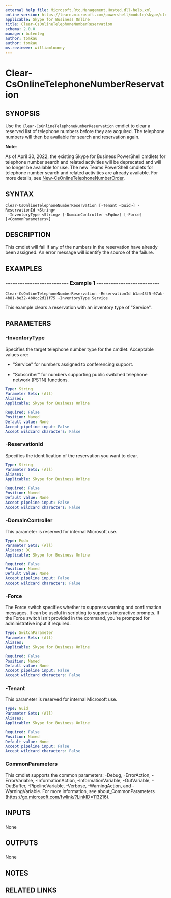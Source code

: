 ```yaml
---
external help file: Microsoft.Rtc.Management.Hosted.dll-help.xml 
online version: https://learn.microsoft.com/powershell/module/skype/clear-csonlinetelephonenumberreservation
applicable: Skype for Business Online
title: Clear-CsOnlineTelephoneNumberReservation
schema: 2.0.0
manager: bulenteg
author: tomkau
author: tomkau
ms.reviewer: williamlooney
---
```


# Clear-CsOnlineTelephoneNumberReservation

## SYNOPSIS
Use the `Clear-CsOnlineTelephoneNumberReservation` cmdlet to clear a reserved list of telephone numbers before they are acquired.
The telephone numbers will then be available for search and reservation again.

**Note**:

As of April 30, 2022, the existing Skype for Business PowerShell cmdlets for telephone number search and related activities will be deprecated and will no longer be available for use. The new Teams PowerShell cmdlets for telephone number search and related activities are already available. For more details, see [New-CsOnlineTelephoneNumberOrder](https://learn.microsoft.com/powershell/module/teams/new-csonlinetelephonenumberorder?view=teams-ps).

## SYNTAX

```
Clear-CsOnlineTelephoneNumberReservation [-Tenant <Guid>] -ReservationId <String>
 -InventoryType <String> [-DomainController <Fqdn>] [-Force] [<CommonParameters>]
```

## DESCRIPTION
This cmdlet will fail if any of the numbers in the reservation have already been assigned.
An error message will identify the source of the failure. 

## EXAMPLES

### -------------------------- Example 1 --------------------------
```
Clear-CsOnlineTelephoneNumberReservation -ReservationId b1ae43f5-07ab-4b81-be32-4b8cc2d11f75 -InventoryType Service
```

This example clears a reservation with an inventory type of "Service".


## PARAMETERS

### -InventoryType
Specifies the target telephone number type for the cmdlet.
Acceptable values are:

- "Service" for numbers assigned to conferencing support.

- "Subscriber" for numbers supporting public switched telephone network (PSTN) functions.

```yaml
Type: String
Parameter Sets: (All)
Aliases: 
Applicable: Skype for Business Online

Required: False
Position: Named
Default value: None
Accept pipeline input: False
Accept wildcard characters: False
```

### -ReservationId
Specifies the identification of the reservation you want to clear.

```yaml
Type: String
Parameter Sets: (All)
Aliases: 
Applicable: Skype for Business Online

Required: False
Position: Named
Default value: None
Accept pipeline input: False
Accept wildcard characters: False
```

### -DomainController
This parameter is reserved for internal Microsoft use.

```yaml
Type: Fqdn
Parameter Sets: (All)
Aliases: DC
Applicable: Skype for Business Online

Required: False
Position: Named
Default value: None
Accept pipeline input: False
Accept wildcard characters: False
```

### -Force
The Force switch specifies whether to suppress warning and confirmation messages.
It can be useful in scripting to suppress interactive prompts.
If the Force switch isn't provided in the command, you're prompted for administrative input if required.

```yaml
Type: SwitchParameter
Parameter Sets: (All)
Aliases: 
Applicable: Skype for Business Online

Required: False
Position: Named
Default value: None
Accept pipeline input: False
Accept wildcard characters: False
```

### -Tenant
This parameter is reserved for internal Microsoft use.

```yaml
Type: Guid
Parameter Sets: (All)
Aliases: 
Applicable: Skype for Business Online

Required: False
Position: Named
Default value: None
Accept pipeline input: False
Accept wildcard characters: False
```

### CommonParameters
This cmdlet supports the common parameters: -Debug, -ErrorAction, -ErrorVariable, -InformationAction, -InformationVariable, -OutVariable, -OutBuffer, -PipelineVariable, -Verbose, -WarningAction, and -WarningVariable. For more information, see about_CommonParameters (https://go.microsoft.com/fwlink/?LinkID=113216).

## INPUTS

###  
None

## OUTPUTS

###  
None

## NOTES

## RELATED LINKS
